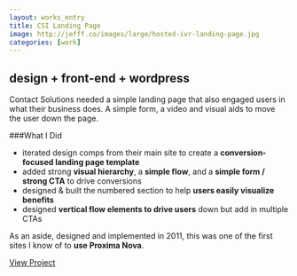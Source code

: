 ```yaml
---
layout: works_entry
title: CSI Landing Page
image: http://jefff.co/images/large/hosted-ivr-landing-page.jpg
categories: [work]
---
```


<h2 data-icon="⚒">design + front-end + wordpress</h2>

Contact Solutions needed a simple landing page that also engaged users in what their business does. A simple form, a video and visual aids to move the user down the page.

###What I Did

- iterated design comps from their main site to create a **conversion-focused landing page template**
- added strong **visual hierarchy**, a **simple flow**, and a **simple form / strong CTA** to drive conversions
- designed & built the numbered section to help **users easily visualize benefits**
- designed **vertical flow elements to drive users** down but add in multiple CTAs

As an aside, designed and implemented in 2011, this was one of the first sites I know of to **use Proxima Nova**.

<a href="http://contactsolutions.com/hosted-ivr/" class="button" data-icon="✈">View Project</a>